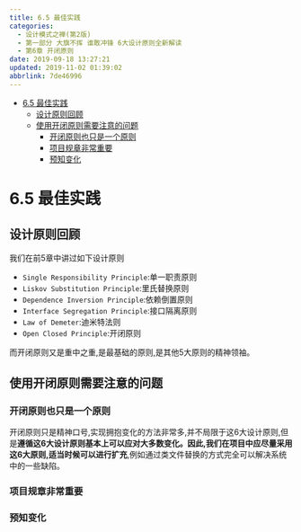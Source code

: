 ```yaml
---
title: 6.5 最佳实践
categories: 
  - 设计模式之禅(第2版)
  - 第一部分 大旗不挥 谁敢冲锋 6大设计原则全新解读
  - 第6章 开闭原则
date: 2019-09-18 13:27:21
updated: 2019-11-02 01:39:02
abbrlink: 7de46996
---
```

- [6.5 最佳实践](/ReadingNotes/7de46996/#6-5-最佳实践)
    - [设计原则回顾](/ReadingNotes/7de46996/#设计原则回顾)
    - [使用开闭原则需要注意的问题](/ReadingNotes/7de46996/#使用开闭原则需要注意的问题)
        - [开闭原则也只是一个原则](/ReadingNotes/7de46996/#开闭原则也只是一个原则)
        - [项目规章非常重要](/ReadingNotes/7de46996/#项目规章非常重要)
        - [预知变化](/ReadingNotes/7de46996/#预知变化)

<!--more-->
<script src="https://cdn.bootcss.com/jquery/3.4.0/jquery.slim.min.js"></script>
<script>$(document).ready(function () {$(".post-body > ul:nth-child(1)").hide();});</script>

<!--end-->
<!--SSTStart-->
# 6.5 最佳实践 #
## 设计原则回顾 ##
我们在前5章中讲过如下设计原则
- `Single Responsibility Principle`:单一职责原则
- `Liskov Substitution Principle`:里氏替换原则
- `Dependence Inversion Principle`:依赖倒置原则
- `Interface Segregation Principle`:接口隔离原则
- `Law of Demeter`:迪米特法则
- `Open Closed Principle`:开闭原则

而开闭原则又是重中之重,是最基础的原则,是其他5大原则的精神领袖。
## 使用开闭原则需要注意的问题 ##
### 开闭原则也只是一个原则 ###
开闭原则只是精神口号,实现拥抱变化的方法非常多,并不局限于这6大设计原则,但是**遵循这6大设计原则基本上可以应对大多数变化。因此,我们在项目中应尽量采用这6大原则,适当时候可以进行扩充**,例如通过类文件替换的方式完全可以解决系统中的一些缺陷。
### 项目规章非常重要 ###
### 预知变化 ###
<!--SSTStop-->

